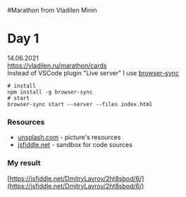 #Marathon from Vladilen Minin

# Day 1 
14.06.2021  
https://vladilen.ru/marathon/cards  
Instead of VSCode plugin "Live server" I use [browser-sync](https://browsersync.io/)
```shell
# install
npm install -g browser-sync
# start
browser-sync start --server --files index.html
```
### Resources
- [unsplash.com](https://images.unsplash.com) - picture's resources
- [jsfiddle.net](https://jsfiddle.net/DmitryLavrov/2ht8sbod/6/) - sandbox for code sources

### My result
[https://jsfiddle.net/DmitryLavrov/2ht8sbod/6/](https://jsfiddle.net/DmitryLavrov/2ht8sbod/6/)